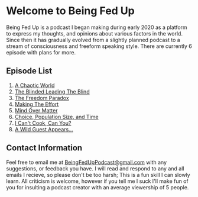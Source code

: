 # Welcome to Being Fed Up

Being Fed Up is a podcast I began making during early 2020 as a platform to express my thoughts, and opinions about various factors in the world. Since then it has gradually evolved from a slightly planned podcast to a stream of consciousness and freeform speaking style. There are currently 6 episode with plans for more.

## Episode List
1. [A Chaotic World](https://anchor.fm/beingfedup/episodes/A-Chaotic-World-ebeslc)
2. [The Blinded Leading The Blind](https://anchor.fm/beingfedup/episodes/The-Blinded-Leading-The-Blind-ebflnl)
3. [The Freedom Paradox](https://anchor.fm/beingfedup/episodes/The-Freedom-Paradox-ebi844)
4. [Making The Effort](https://anchor.fm/beingfedup/episodes/Making-The-Effort-ebout4)
5. [Mind Over Matter](https://anchor.fm/beingfedup/episodes/Mind-Over-Matter-or-Mind-over-Mind-ebrles)
6. [Choice, Population Size, and Time](https://anchor.fm/beingfedup/episodes/Choice--Population-Size--and-Time-ecsn10)
7. [I Can't Cook, Can You?](https://anchor.fm/beingfedup/episodes/I-Cant-Cook--Can-You-ee6ave)
8. [A Wild Guest Appears...](https://anchor.fm/beingfedup/episodes/A-Wild-Guest-Appears-ee89h0)

## Contact Information
 Feel free to email me at BeingFedUpPodcast@gmail.com with any suggestions, or feedback you have. I will read and respond to any and all emails I recieve, so please don't be too harsh; This is a fun skill I can slowly learn. All criticism is welcome, however if you tell me I suck I'll make fun of you for insulting a podcast creator with an average viewership of 5 people.
